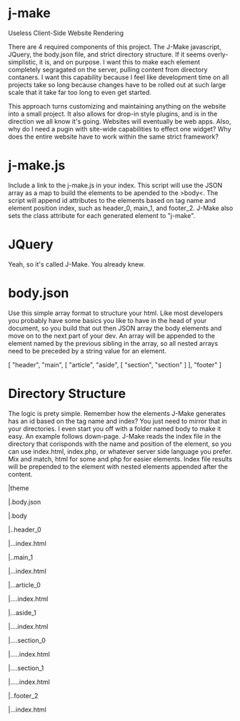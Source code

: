 # j-make
Useless Client-Side Website Rendering

There are 4 required components of this project. The J-Make javascript, JQuery, the body.json file, and strict directory structure. If it seems overly-simplistic, it is, and on purpose. I want this to make each element completely segragated on the server, pulling content from directory contaners. I want this capability because I feel like development time on all projects take so long because changes have to be rolled out at such large scale that it take far too long to even get started.

This approach turns customizing and maintaining anything on the website into a small project. It also allows for drop-in style plugins, and is in the direction we all know it's going. Websites will eventually be web apps. Also, why do I need a pugin with site-wide capabilities to effect one widget? Why does the entire website have to work within the same strict framework?

# j-make.js

Include a link to the j-make.js in your index. This script will use the JSON array as a map to build the elements to be apended to the &gt;body&lt;.
The script will append id attributes to the elements based on tag name and element position index, such as header_0, main_1, and footer_2. J-Make also sets the class attribute for each generated element to "j-make".

# JQuery

Yeah, so it's called J-Make. You already knew.

# body.json

Use this simple array format to structure your html. Like most developers you probably have some basics you like to have in the head of your document, so you build that out then JSON array the body elements and move on to the next part of your dev. An array will be appended to the element named by the previous sibling in the array, so all nested arrays need to be preceded by a string value for an element.

[
 "header",
 "main",
 [
  "article",
  "aside",
  [
   "section",
   "section"
  ]
 ],
 "footer"
]

# Directory Structure

The logic is prety simple. Remember how the elements J-Make generates has an id based on the tag name and index? You just need to mirror that in your directories. I even start you off with a folder named body to make it easy. An example follows down-page. J-Make reads the index file in the directory that corisponds with the name and position of the element, so you can use index.html, index.php, or whatever server side language you prefer. Mix and match, html for some and php for easier elements. Index file results will be prepended to the element with nested elements appended after the content.

|theme

|.body.json

|.body

|..header_0

|...index.html

|..main_1

|...index.html

|...article_0

|....index.html

|...aside_1

|....index.html

|....section_0

|.....index.html

|....section_1

|.....index.html

|..footer_2

|...index.html
